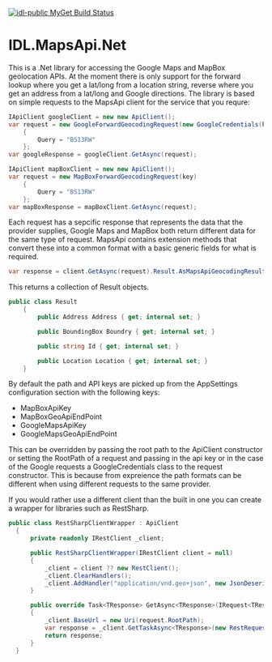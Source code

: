 [![idl-public MyGet Build Status](https://www.myget.org/BuildSource/Badge/idl-public?identifier=95c60c91-9607-478d-b51a-679426498ab6)](https://www.myget.org/)
# IDL.MapsApi.Net

This is a .Net library for accessing the Google Maps and MapBox geolocation APIs. At the moment there is only support for the forward lookup where you get a lat/long from a location string, reverse where you get an address from a lat/long and Google directions. 
The library is based on simple requests to the MapsApi client for the service that you requre:

````c#
IApiClient googleClient = new new ApiClient();
var request = new GoogleForwardGeocodingRequest(new GoogleCredentials(key))
    {
        Query = "BS13RW"
    };
var googleResponse = googleClient.GetAsync(request);

IApiClient mapBoxClient = new new ApiClient();
var request = new MapBoxForwardGeocodingRequest(key)
    {
        Query = "BS13RW"
    };
var mapBoxResponse = mapBoxClient.GetAsync(request);
````

Each request has a sepcific response that represents the data that the provider supplies, Google Maps and MapBox both return different data for the same type of request. MapsApi contains extension methods that convert these into a common format with a basic generic fields for what is required.
`````c#
var response = client.GetAsync(request).Result.AsMapsApiGeocodingResult();
`````
This returns a collection of Result objects.
````c#
public class Result
    {
        public Address Address { get; internal set; }

        public BoundingBox Boundry { get; internal set; }

        public string Id { get; internal set; }

        public Location Location { get; internal set; }
    }
````
By default the path and API keys are picked up from the AppSettings configuration section with the following keys:
- MapBoxApiKey
- MapBoxGeoApiEndPoint
- GoogleMapsApiKey
- GoogleMapsGeoApiEndPoint

This can be overridden by passing the root path to the ApiClient constructor or setting the RootPath of a request and passing in the api key or in the case of the Google requests a GoogleCredentials class to the request constructor. This is because from expreience the path formats can be different when using different requests to the same provider.

If you would rather use a different client than the built in one you can create a wrapper for libraries such as RestSharp.
````c#
public class RestSharpClientWrapper : ApiClient
  {
      private readonly IRestClient _client;

      public RestSharpClientWrapper(IRestClient client = null)
      {
          _client = client ?? new RestClient();
          _client.ClearHandlers();
          _client.AddHandler("application/vnd.geo+json", new JsonDeserializer());
      }

      public override Task<TResponse> GetAsync<TResponse>(IRequest<TResponse> request)
      {
          _client.BaseUrl = new Uri(request.RootPath);
          var response = _client.GetTaskAsync<TResponse>(new RestRequest(request.Path) { RequestFormat = DataFormat.Json });
          return response;
      }
  }
  ````
